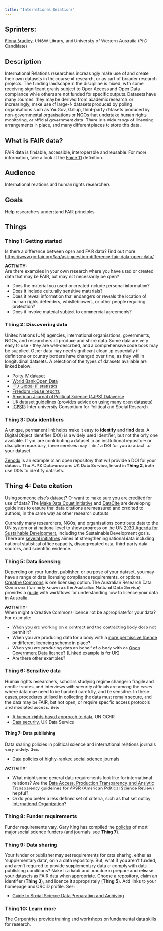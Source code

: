 ```yaml
---
title: "International Relations"
---
```


## Sprinters:
[Fiona Bradley](http://orcid.org/0000-0002-3622-2794), UNSW Library, and University of Western Australia (PhD Candidate)

## Description

International Relations researchers increasingly make use of and create their own datasets in the course of research, or as part of broader research projects. The funding landscape in the discipline is mixed, with some receiving significant grants subject to Open Access and Open Data compliance while others are not funded for specific outputs. Datasets have many sources, they may be derived from academic research, or increasingly, make use of large-N datasets produced by polling organisations such as YouGov, Gallup, third-party datasets produced by non-governmental organisations or NGOs that undertake human rights monitoring, or official government data. There is a wide range of licensing arrangements in place, and many different places to store this data.

## What is FAIR data?
FAIR data is findable, accessible, interoperable and reusable. For more information, take a look at the [Force 11](https://www.force11.org/group/fairgroup/fairprinciples) definition.

## Audience
International relations and human rights researchers

## Goals
Help researchers understand FAIR principles

## Things
### Thing 1: Getting started

Is there a difference between open and FAIR data? 
Find out more:  https://www.go-fair.org/faq/ask-question-difference-fair-data-open-data/ 

**ACTIVITY:**   
Are there examples in your own research where you have used or created data that may be FAIR, but may not necessarily be open? 
* Does the material you used or created include personal information? 
* Does it include culturally sensitive materials? 
* Does it reveal information that endangers or reveals the location of human rights defenders, whistleblowers, or other people requiring protection? 
* Does it involve material subject to commercial agreements? 

### Thing 2: Discovering data
United Nations (UN) agencies, international organisations, governments, NGOs, and researchers all produce and share data. Some data are very easy to use - they are well-described, and a comprehensive code book may be supplied. Other data may need significant clean up especially if definitions or country borders have changed over time, as they will in longitudinal datasets. A selection of the types of datasets available are linked below:

* [Polity IV dataset](http://www.systemicpeace.org/polityproject.html)
* [World Bank Open Data](https://data.worldbank.org/)
* [ITU Global IT statistics](https://www.itu.int/en/ITU-D/Statistics/Pages/stat/default.aspx)
* [Freedom House reports](https://freedomhouse.org/reports)
* [American Journal of Political Science (AJPS) Dataverse](https://dataverse.harvard.edu/dataverse/ajps)
* [UK dataset guidelines](https://www.ukdataservice.ac.uk/use-data/guides/dataset-guides) (provides advice on using many open datasets)
* [ICPSR](https://www.icpsr.umich.edu/icpsrweb/): Inter-university Consortium for Political and Social Research 

### Thing 3: Data identifiers
A unique, permanent link helps make it easy to **identify** and **find** data. A Digital Object Identifier (DOI) is a widely used identifier, but not the only one available. If you are contributing a dataset to an institutional repository or discipline repository, these services may ‘mint’ a DOI for you to attach to your dataset.

[Zenodo](https://zenodo.org/) is an example of an open repository that will provide a DOI for your dataset. The AJPS Dataverse and UK Data Service, linked in **Thing 2**, both use DOIs to identify datasets.

## Thing 4: Data citation
Using someone else’s dataset? Or want to make sure you are credited for use of data? The [Make Data Count initiative](https://makedatacount.org/) and [DataCite](https://www.datacite.org/) are developing guidelines to ensure that data citations are measured and credited to authors, in the same way as other research outputs. 

Currently many researchers, NGOs, and organisations contribute data to the UN system or at national level to show progress on the UN [2030 Agenda for Sustainable Development](https://sustainabledevelopment.un.org/), including the Sustainable Development goals. There are [several initiatives](http://www.data4sdgs.org/) aimed at strengthening national data including national statistical office capacity, disaggregated data, third-party data sources, and scientific evidence. 

### Thing 5: Data licensing
Depending on your funder, publisher, or purpose of your dataset, you may have a range of data licensing compliance requirements, or options. [Creative Commons](https://wiki.creativecommons.org/wiki/Data_and_CC_licenses) is one licensing option. The Australian Research Data Commons (formerly known as the Australian National Data Service) provides a [guide](https://www.ands.org.au/guides/research-data-rights-management) with workflows for understanding how to licence your data in Australia.

**ACTIVITY:**  
When might a Creative Commons licence not be appropriate for your data? For example:
* When you are working on a contract and the contracting body does not permit it?
* When you are producing data for a body with a [more permissive licence](https://datacatalog.worldbank.org/public-licenses) or different licencing scheme in place?
* When you are producing data on behalf of a body with an [Open Government Data licence](http://www.nationalarchives.gov.uk/doc/open-government-licence/version/3/)? (Linked example is for UK)
* Are there other examples?

### Thing 6: Sensitive data
Human rights researchers, scholars studying regime change in fragile and conflict states, and interviews with security officials are among the cases where data may need to be handled carefully, and be sensitive. In these cases, procedures utilised in collecting the data must remain secure, and the data may be FAIR, but not open, or require specific access protocols and mediated access. See: 

* [A human-rights based approach to data](https://www.ohchr.org/Documents/Issues/HRIndicators/GuidanceNoteonApproachtoData.pdf),  UN OCHR
* [Data security](https://www.ukdataservice.ac.uk/manage-data/store/security), UK Data Service

#### Thing 7: Data publishing
Data sharing policies in political science and international relations journals vary widely. See: 

* [Data policies of highly-ranked social science journals](https://osf.io/preprints/socarxiv/9h7ay)

**ACTIVITY:**  
* What might some general data requirements look like for international relations? 
Are the [Data Access, Production Transparency, and Analytic Transparency guidelines](https://www.apsanet.org/APSR-Submission-Guidelines) for APSR (American Political Science Review) helpful? 
* Or do you prefer a less defined set of criteria, such as that set out by [International Organization](http://iojournal.org/data-archive/)?

### Thing 8: Funder requirements
Funder requirements vary. Gary King has compiled the [policies](https://gking.harvard.edu/pages/data-sharing-and-replication) of most major social science funders (and journals, see **Thing 7**).

### Thing 9: Data sharing
Your funder or publisher may set requirements for data sharing, either as ‘supplementary data’, or in a data repository. But, what if you aren’t funded, and aren’t required to provide supplementary data or comply with data publishing conditions? Make it a habit and practice to prepare and release your datasets as FAIR data when appropriate. Choose a repository, claim an identifier (**Thing 3**), and licence it appropriately (**Thing 5**). Add links to your homepage and ORCiD profile. See:

* [Guide to Social Science Data Preparation and Archiving](https://www.icpsr.umich.edu/icpsrweb/content/deposit/guide/)

### Thing 10: Learn more
[The Carpentries](https://carpentries.org/) provide training and workshops on fundamental data skills for research. 
